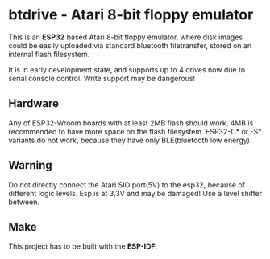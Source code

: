 # btdrive - Atari 8-bit floppy emulator
This is an **ESP32** based Atari 8-bit floppy emulator, where disk images could be easily uploaded via standard bluetooth filetransfer, stored on an internal flash filesystem.

It is in early development state, and supports up to 4 drives now due to serial console control.
Write support may be dangerous!

## Hardware
Any of ESP32-Wroom boards with at least 2MB flash should work. 4MB is recommended to have more space on the flash filesystem.
ESP32-C* or -S* variants do not work, because they have only BLE(bluetooth low energy).

## Warning
Do not directly connect the Atari SIO port(5V) to the esp32, because of different logic levels. Esp is at 3,3V and may be damaged! Use a level shifter between.

## Make
This project has to be built with the **ESP-IDF**.

